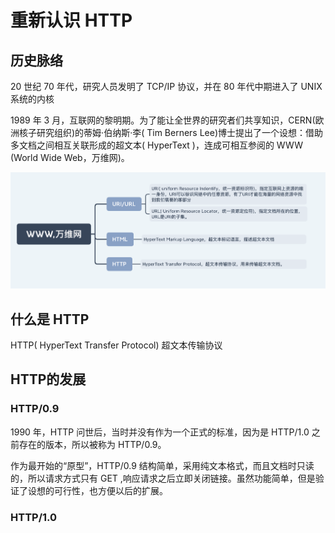 # 重新认识 HTTP

## 历史脉络

20 世纪 70 年代，研究人员发明了 TCP/IP 协议，并在 80 年代中期进入了 UNIX 系统的内核

1989 年 3 月，互联网的黎明期。为了能让全世界的研究者们共享知识，CERN(欧洲核子研究组织)的蒂姆·伯纳斯·李( Tim Berners Lee)博士提出了一个设想：借助多文档之间相互关联形成的超文本( HyperText )，连成可相互参阅的 WWW (World Wide Web，万维网)。

![WWW](./images/www.png)

## 什么是 HTTP

HTTP( HyperText Transfer Protocol) 超文本传输协议

## HTTP的发展

### HTTP/0.9

1990 年，HTTP 问世后，当时并没有作为一个正式的标准，因为是 HTTP/1.0 之前存在的版本，所以被称为 HTTP/0.9。

作为最开始的“原型”，HTTP/0.9 结构简单，采用纯文本格式，而且文档时只读的，所以请求方式只有 GET ,响应请求之后立即关闭链接。虽然功能简单，但是验证了设想的可行性，也方便以后的扩展。

### HTTP/1.0


